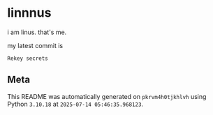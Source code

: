 # linnnus

i am linus. that's me.

my latest commit is

```
Rekey secrets
```

## Meta

This README was automatically generated on `pkrvm4h0tjkhlvh` using Python
`3.10.18` at `2025-07-14 05:46:35.968123`.

